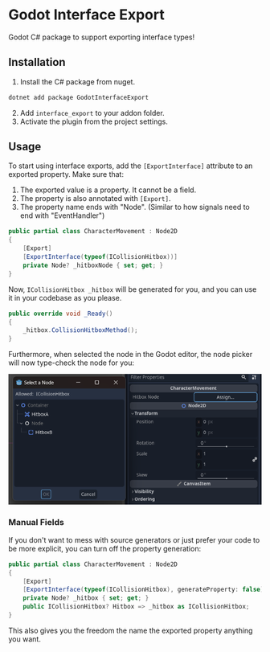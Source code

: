 # Godot Interface Export

Godot C# package to support exporting interface types!

## Installation

1. Install the C# package from nuget.

```sh
dotnet add package GodotInterfaceExport
```

2. Add `interface_export` to your addon folder.
3. Activate the plugin from the project settings.

## Usage

To start using interface exports, add the `[ExportInterface]` attribute to an exported property. Make sure that:

1. The exported value is a property. It cannot be a field.
2. The property is also annotated with `[Export]`.
3. The property name ends with "Node". (Similar to how signals need to end with "EventHandler")

```cs
public partial class CharacterMovement : Node2D
{
    [Export]
    [ExportInterface(typeof(ICollisionHitbox))]
    private Node? _hitboxNode { set; get; }
}
```

Now, `ICollisionHitbox _hitbox` will be generated for you, and you can use it in your codebase as you please.

```cs
public override void _Ready()
{
    _hitbox.CollisionHitboxMethod();
}
```

Furthermore, when selected the node in the Godot editor, the node picker will now type-check the node for you:

![Node Picker](https://raw.githubusercontent.com/poohcom1/GodotInterfaceExport/master/.readme/node_picker.png)

### Manual Fields

If you don't want to mess with source generators or just prefer your code to be more explicit, you can turn off the property generation:

```cs
public partial class CharacterMovement : Node2D
{
    [Export]
    [ExportInterface(typeof(ICollisionHitbox), generateProperty: false)]
    private Node? _hitbox { set; get; }
    public ICollisionHitbox? Hitbox => _hitbox as ICollisionHitbox;
}
```

This also gives you the freedom the name the exported property anything you want.
